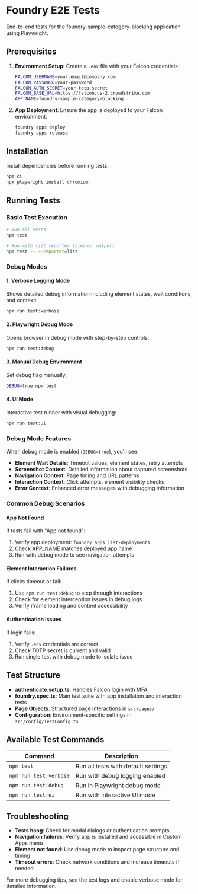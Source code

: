 # Foundry E2E Tests

End-to-end tests for the foundry-sample-category-blocking application using Playwright.

## Prerequisites

1. **Environment Setup**: Create a `.env` file with your Falcon credentials:
   ```bash
   FALCON_USERNAME=your.email@company.com
   FALCON_PASSWORD=your-password
   FALCON_AUTH_SECRET=your-totp-secret
   FALCON_BASE_URL=https://falcon.us-2.crowdstrike.com
   APP_NAME=foundry-sample-category-blocking
   ```

2. **App Deployment**: Ensure the app is deployed to your Falcon environment:
   ```bash
   foundry apps deploy
   foundry apps release
   ```

## Installation

Install dependencies before running tests:

```bash
npm ci
npx playwright install chromium
```

## Running Tests

### Basic Test Execution
```bash
# Run all tests
npm test

# Run with list reporter (cleaner output)
npm test -- --reporter=list
```

### Debug Modes

#### 1. Verbose Logging Mode
Shows detailed debug information including element states, wait conditions, and context:
```bash
npm run test:verbose
```

#### 2. Playwright Debug Mode  
Opens browser in debug mode with step-by-step controls:
```bash
npm run test:debug
```

#### 3. Manual Debug Environment
Set debug flag manually:
```bash
DEBUG=true npm test
```

#### 4. UI Mode
Interactive test runner with visual debugging:
```bash
npm run test:ui
```

### Debug Mode Features

When debug mode is enabled (`DEBUG=true`), you'll see:
- **Element Wait Details**: Timeout values, element states, retry attempts
- **Screenshot Context**: Detailed information about captured screenshots  
- **Navigation Context**: Page timing and URL patterns
- **Interaction Context**: Click attempts, element visibility checks
- **Error Context**: Enhanced error messages with debugging information

### Common Debug Scenarios

#### App Not Found
If tests fail with "App not found":
1. Verify app deployment: `foundry apps list-deployments`
2. Check APP_NAME matches deployed app name
3. Run with debug mode to see navigation attempts

#### Element Interaction Failures
If clicks timeout or fail:
1. Use `npm run test:debug` to step through interactions
2. Check for element interception issues in debug logs
3. Verify iframe loading and content accessibility

#### Authentication Issues
If login fails:
1. Verify `.env` credentials are correct
2. Check TOTP secret is current and valid
3. Run single test with debug mode to isolate issue

## Test Structure

- **authenticate.setup.ts**: Handles Falcon login with MFA
- **foundry.spec.ts**: Main test suite with app installation and interaction tests
- **Page Objects**: Structured page interactions in `src/pages/`
- **Configuration**: Environment-specific settings in `src/config/TestConfig.ts`

## Available Test Commands

| Command | Description |
|---------|-------------|
| `npm test` | Run all tests with default settings |
| `npm run test:verbose` | Run with debug logging enabled |
| `npm run test:debug` | Run in Playwright debug mode |
| `npm run test:ui` | Run with interactive UI mode |

## Troubleshooting

- **Tests hang**: Check for modal dialogs or authentication prompts
- **Navigation failures**: Verify app is installed and accessible in Custom Apps menu  
- **Element not found**: Use debug mode to inspect page structure and timing
- **Timeout errors**: Check network conditions and increase timeouts if needed

For more debugging tips, see the test logs and enable verbose mode for detailed information.